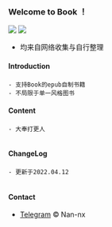 ### Welcome to Book ！

 <p align="left">
 	<img src='https://img.shields.io/badge/Nan--nx-https%3A%2F%2Ft.me%2FNan__nx-green'>
 	<img src='https://img.shields.io/nuget/v/Observer.Maybe.svg'>
 </p>
 
 
 * 均来自网络收集与自行整理


 #### Introduction
  ```
  - 支持Book的epub自制书籍
  - 不局限于单一风格图书
  ```
  
 #### Content
  ```	
  - 大奉打更人
 	
  ```
 #### ChangeLog
  
  ```	
  - 更新于2022.04.12
 	
  ```


 #### Contact

  - [Telegram](https://t.me/Nan_nx) © Nan-nx
 
 
 
